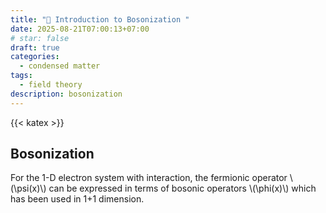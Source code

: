```yaml
---
title: "🔄 Introduction to Bosonization "
date: 2025-08-21T07:00:13+07:00
# star: false
draft: true
categories:
  - condensed matter
tags:
  - field theory
description: bosonization
---
```


{{< katex >}}

## Bosonization

For the 1-D electron system with interaction, the fermionic operator \\(\psi(x)\\) can be expressed in terms of bosonic operators \\(\phi(x)\\) which has been used in 1+1 dimension.
